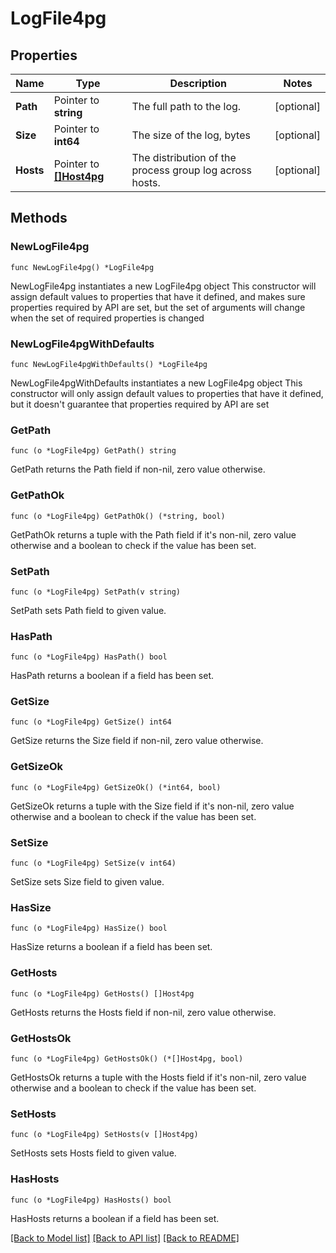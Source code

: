 # LogFile4pg

## Properties

Name | Type | Description | Notes
------------ | ------------- | ------------- | -------------
**Path** | Pointer to **string** | The full path to the log. | [optional] 
**Size** | Pointer to **int64** | The size of the log, bytes | [optional] 
**Hosts** | Pointer to [**[]Host4pg**](Host4pg.md) | The distribution of the process group log across hosts. | [optional] 

## Methods

### NewLogFile4pg

`func NewLogFile4pg() *LogFile4pg`

NewLogFile4pg instantiates a new LogFile4pg object
This constructor will assign default values to properties that have it defined,
and makes sure properties required by API are set, but the set of arguments
will change when the set of required properties is changed

### NewLogFile4pgWithDefaults

`func NewLogFile4pgWithDefaults() *LogFile4pg`

NewLogFile4pgWithDefaults instantiates a new LogFile4pg object
This constructor will only assign default values to properties that have it defined,
but it doesn't guarantee that properties required by API are set

### GetPath

`func (o *LogFile4pg) GetPath() string`

GetPath returns the Path field if non-nil, zero value otherwise.

### GetPathOk

`func (o *LogFile4pg) GetPathOk() (*string, bool)`

GetPathOk returns a tuple with the Path field if it's non-nil, zero value otherwise
and a boolean to check if the value has been set.

### SetPath

`func (o *LogFile4pg) SetPath(v string)`

SetPath sets Path field to given value.

### HasPath

`func (o *LogFile4pg) HasPath() bool`

HasPath returns a boolean if a field has been set.

### GetSize

`func (o *LogFile4pg) GetSize() int64`

GetSize returns the Size field if non-nil, zero value otherwise.

### GetSizeOk

`func (o *LogFile4pg) GetSizeOk() (*int64, bool)`

GetSizeOk returns a tuple with the Size field if it's non-nil, zero value otherwise
and a boolean to check if the value has been set.

### SetSize

`func (o *LogFile4pg) SetSize(v int64)`

SetSize sets Size field to given value.

### HasSize

`func (o *LogFile4pg) HasSize() bool`

HasSize returns a boolean if a field has been set.

### GetHosts

`func (o *LogFile4pg) GetHosts() []Host4pg`

GetHosts returns the Hosts field if non-nil, zero value otherwise.

### GetHostsOk

`func (o *LogFile4pg) GetHostsOk() (*[]Host4pg, bool)`

GetHostsOk returns a tuple with the Hosts field if it's non-nil, zero value otherwise
and a boolean to check if the value has been set.

### SetHosts

`func (o *LogFile4pg) SetHosts(v []Host4pg)`

SetHosts sets Hosts field to given value.

### HasHosts

`func (o *LogFile4pg) HasHosts() bool`

HasHosts returns a boolean if a field has been set.


[[Back to Model list]](../README.md#documentation-for-models) [[Back to API list]](../README.md#documentation-for-api-endpoints) [[Back to README]](../README.md)


